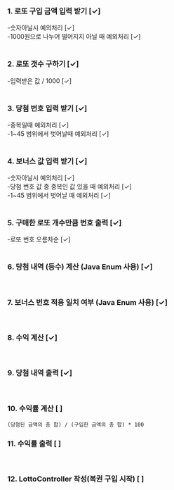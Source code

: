 ### 1. 로또 구입 금액 입력 받기 [✓] <br>
   -숫자아닐시 예외처리 [✓] <br>
   -1000원으로 나누어 떨어지지 아닐 때 예외처리 [✓] <br>
<br>
### 2. 로또 갯수 구하기 [✓] <br>
   -입력받은 값 / 1000 [✓] <br>
<br>
### 3. 당첨 번호 입력 받기 [✓] <br>
   -중복일때 예외처리 [✓] <br>
   -1~45 범위에서 벗어날때 예외처리 [✓] <br>
<br>
### 4. 보너스 값 입력 받기 [✓] <br>
   -숫자아닐시 예외처리 [✓] <br>
   -당첨 번호 값 중 중복인 값 있을 때 예외처리 [✓] <br>
   -1~45 범위에서 벗어날 때 예외처리 [✓] <br>
<br>
### 5. 구매한 로또 개수만큼 번호 출력 [✓] <br>
   -로또 번호 오름차순 [✓] <br>
<br>
### 6. 당첨 내역 (등수) 계산 (Java Enum 사용) [✓] 
<br>

### 7. 보너스 번호 적용 일치 여부 (Java Enum 사용) [✓] 
<br>

### 8. 수익 계산 [✓] 
<br>


### 9. 당첨 내역 출력 [✓] 
<br>


### 10. 수익률 계산 [ ] <br>
    (당첨된 금액의 총 합) / (구입한 금액의 총 합) * 100 

### 11. 수익률 출력 [ ] 
<br>

### 12. LottoController 작성(복권 구입 시작) [ ] <br>

